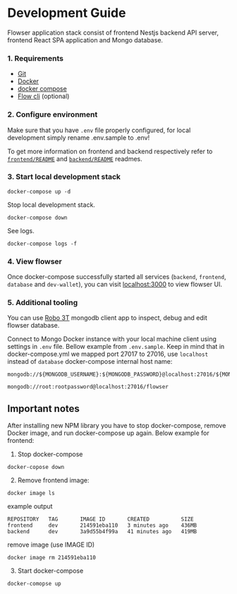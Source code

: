 # Development Guide

Flowser application stack consist of frontend Nestjs backend API server, frontend React SPA application and Mongo database.

### 1. Requirements
- [Git](https://git-scm.com/book/en/v2/Getting-Started-Installing-Git)
- [Docker](https://docs.docker.com/get-docker/)
- [docker compose](https://docs.docker.com/compose/install/)
- [Flow cli](https://docs.onflow.org/flow-cli/) (optional)

### 2. Configure environment
Make sure that you have `.env` file properly configured, for local development simply rename .env.sample to .env!

To get more information on frontend and backend respectively refer to [`frontend/README`](./frontend/README.md) and [`backend/README`](./backend/README.md) readmes.

### 3. Start local development stack
```
docker-compose up -d
```

Stop local development stack.
```
docker-compose down
```

See logs.
```
docker-compose logs -f
```

### 4. View flowser

Once docker-compose successfully started all services (`backend`, `frontend`, `database` and `dev-wallet`), 
you can visit [localhost:3000](http://localhost:3000) to view flowser UI.

### 5. Additional tooling

You can use [Robo 3T](https://robomongo.org/) mongodb client app to inspect, debug and edit flowser database.

Connect to Mongo Docker instance with your local machine client using settings in `.env` file. 
Bellow example from `.env.sample`. Keep in mind that
in docker-compose.yml we mapped port 27017 to 27016, use ````localhost```` instead of ```database``` docker-compose internal
host name:
```
mongodb://${MONGODB_USERNAME}:${MONGODB_PASSWORD}@localhost:27016/${MONGODB_DATABASE}

mongodb://root:rootpassword@localhost:27016/flowser
```




## Important notes

After installing new NPM library you have to stop docker-compose, remove Docker image, and run docker-compose up again. Below example for frontend:
1. Stop docker-compose
```
docker-copose down
```
2. Remove frontend image:
```
docker image ls
```
example output
```
REPOSITORY   TAG       IMAGE ID       CREATED          SIZE
frontend     dev       214591eba110   3 minutes ago    436MB
backend      dev       3a9d55b4f99a   41 minutes ago   419MB
```
remove image (use IMAGE ID)
```
docker image rm 214591eba110
```
3. Start docker-compose
```
docker-comopse up
```
